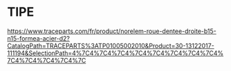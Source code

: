 # TIPE

https://www.traceparts.com/fr/product/norelem-roue-dentee-droite-b15-n15-formea-acier-d2?CatalogPath=TRACEPARTS%3ATP01005002010&Product=30-13122017-111194&SelectionPath=4%7C4%7C4%7C4%7C4%7C4%7C4%7C4%7C4%7C4%7C4%7C4%7C4%7C
